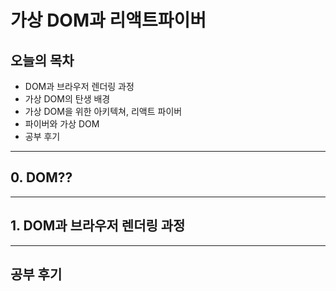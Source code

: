 # 가상 DOM과 리액트파이버

## 오늘의 목차

* DOM과 브라우저 렌더링 과정
* 가상 DOM의 탄생 배경
* 가상 DOM을 위한 아키텍쳐, 리액트 파이버
* 파이버와 가상 DOM
* 공부 후기

***

## 0. DOM??

***

## 1. DOM과 브라우저 렌더링 과정


***

## 공부 후기
